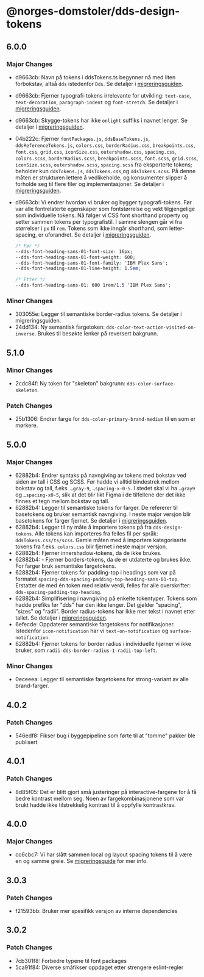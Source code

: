 # @norges-domstoler/dds-design-tokens

## 6.0.0

### Major Changes

- d9663cb: Navn på tokens i ddsTokens.ts begynner nå med liten forbokstav, altså `dds` istedenfor `Dds`. Se detaljer i [migreringsguiden](https://design.domstol.no/987b33f71/p/36dbb9-v5-til-v6).
- d9663cb: Fjerner typografi-tokens irrelevante for utvikling: `text-case`, `text-decoration`, `paragraph-indent` og `font-stretch`. Se detaljer i [migreringsguiden](https://design.domstol.no/987b33f71/p/36dbb9-v5-til-v6).
- d9663cb: Skygge-tokens har ikke `onlight` suffiks i navnet lenger. Se detaljer i [migreringsguiden](https://design.domstol.no/987b33f71/p/36dbb9-v5-til-v6).
- 04b222c: Fjerner `fontPackages.js`, `ddsBaseTokens.js`, `ddsReferenceTokens.js`, `colors.css`, `borderRadius.css`, `breakpoints.css`, `font.css`, `grid.css`, `iconSize.css`, `outershadow.css`, `spacing.css`, `colors.scss`, `borderRadius.scss`, `breakpoints.scss`, `font.scss`, `grid.scss`, `iconSize.scss`, `outershadow.scss`, `spacing.scss` fra eksporterte tokens; beholder kun `ddsTokens.js`, `ddsTokens.css`,og `ddsTokens.scss`. På denne måten er strukturen lettere å vedlikeholde, og konsumenter slipper å forholde seg til flere filer og implementasjoner. Se detaljer i [migreringsguiden](https://design.domstol.no/987b33f71/p/36dbb9-v5-til-v6).
- d9663cb: Vi endrer hvordan vi bruker og bygger typografi-tokens. Før var alle fontrelaterte egenskaper som fontstørrelse og vekt tilgjengelige som individuelle tokens. Nå følger vi CSS font shorthand property og setter sammen tokens per typografistil. I samme slengen går vi fra størrelser i `px` til `rem`. Tokens som ikke inngår shorthand, som letter-spacing, er uforandret. Se detaljer i [migreringsguiden](https://design.domstol.no/987b33f71/p/36dbb9-v5-til-v6).

  ```css
  /* Før */
  --dds-font-heading-sans-01-font-size: 16px;
  --dds-font-heading-sans-01-font-weight: 600;
  --dds-font-heading-sans-01-font-family: 'IBM Plex Sans';
  --dds-font-heading-sans-01-line-height: 1.5em;

  /* Etter */
  --dds-font-heading-sans-01: 600 1rem/1.5 'IBM Plex Sans';
  ```

### Minor Changes

- 303055e: Legger til semantiske border-radius tokens. Se detaljer i migreringsguiden.
- 24dd134: Ny semantisk fargetoken: `dds-color-text-action-visited-on-inverse`. Brukes til besøkte lenker på reversert bakgrunn.

## 5.1.0

### Minor Changes

- 2cdc84f: Ny token for "skeleton" bakgrunn: `dds-color-surface-skeleton`.

### Patch Changes

- 25b1306: Endrer farge for `dds-color-primary-brand-medium` til en som er mørkere.

## 5.0.0

### Major Changes

- 62882b4: Endrer syntaks på navngiving av tokens med bokstav ved siden av tall i CSS og SCSS. Før hadde vi alltid bindestrek mellom bokstav og tall, f.eks. `…gray-9`, `…spacing-x-0-5`. I stedet skal vi ha `…gray9` og `…spacing-x0-5`, slik at det blir likt Figma i de tilfellene der det ikke finnes et tegn mellom bokstav og tall.
- 62882b4: Legger til semantiske tokens for farger. De refererer til basetokens og bruker semantisk navngiving. I neste major versjon blir basetokens for farger fjernet. Se detaljer i [migreringsguiden](https://design.domstol.no/987b33f71/p/89864a-v4-til-v5).
- 62882b4: Legger til ny måte å importere tokens på fra `dds-design-tokens`. Alle tokens kan importeres fra felles fil per språk: `ddsTokens.css/ts/scss`. Gamle måten med å importere kategoriserte tokens fra f.eks. `colors.css` blir fjernet i neste major versjon.
- 62882b4: Fjerner innershadow-tokens, da de ikke brukes.
- 62882b4: - Fjerner borders-tokens, da de er utdaterte og brukes ikke. For farger bruk semantiske fargetokens.
- 62882b4: Fjerner tokens for padding-top i headings som var på formatet `spacing-dds-spacing-padding-top-heading-sans-01-top`. Erstatter de med én token med relativ verdi, felles for alle overskrifter: `dds-spacing-padding-top-heading`.
- 62882b4: Simplifisering i navngiving på enkelte tokentyper. Tokens som hadde prefiks før "dds" har den ikke lenger. Det gjelder "spacing", "sizes" og "radii". Border radius-tokens har ikke mer tekst i navnet etter tallet. Se detaljer i [migreringsguiden](https://design.domstol.no/987b33f71/p/89864a-v4-til-v5).
- 6efecde: Oppdaterer semantiske fargetokens for notifikasjoner. Istedenfor `icon-notification` har vi `text-on-notification` og `surface-notification`.
- 62882b4: Fjerner tokens for border radius i individuelle hjørner vi ikke bruker, som `radii-dds-border-radius-1-radii-top-left`.

### Minor Changes

- 0eceeea: Legger til semantiske fargetokens for strong-variant av alle brand-farger.

## 4.0.2

### Patch Changes

- 546edf8: Fikser bug i byggepipeline som førte til at "tomme" pakker ble publisert

## 4.0.1

### Patch Changes

- 8d85f05: Det er blitt gjort små justeringer på interactive-fargene for å få bedre kontrast mellom seg. Noen av fargekombinasjonene som var brukt hadde ikke tilstrekkelig kontrast til å oppfylle kontrastkrav.

## 4.0.0

### Major Changes

- cc6cbc7: Vi har slått sammen local og layout spacing tokens til å være en og samme greie.
  Se [migreringsguide](https://design.domstol.no/987b33f71/p/612e32-v3-til-v4) for mer info.

## 3.0.3

### Patch Changes

- f21593bb: Bruker mer spesifikk versjon av interne dependencies

## 3.0.2

### Patch Changes

- 7cb301f8: Forbedre typene til font packages
- 5ca91f84: Diverse småfikser oppdaget etter strengere eslint-regler
